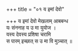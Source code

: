 +++
title = "०१ य इमां देवो"

+++
य इमां देवो मेखलाम् आबबन्ध  
यः संननाह य उ मा युयोज ।  
यस्य देवस्य प्रशिषा चरामि  
स पारम् इच्छात् स उ मा वि मुञ्चात् ॥